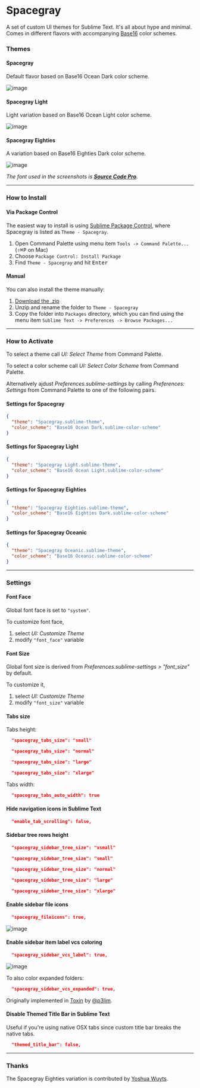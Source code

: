 # Spacegray

A set of custom UI themes for Sublime Text. It's all about hype and minimal. Comes in different flavors with accompanying [Base16](https://github.com/chriskempson/base16) color schemes.

### Themes

#### Spacegray

Default flavor based on Base16 Ocean Dark color scheme.

![image](screenshots/spacegray.png)

#### Spacegray Light

Light variation based on Base16 Ocean Light color scheme.

![image](screenshots/spacegray-light.png)

#### Spacegray Eighties

A variation based on Base16 Eighties Dark color scheme.

![image](screenshots/spacegray-eighties.png)

*The font used in the screenshots is [__Source Code Pro__](https://github.com/adobe-fonts/source-code-pro).*

***

### How to Install

#### Via Package Control

The easiest way to install is using [Sublime Package Control](https://sublime.wbond.net), where Spacegray is listed as `Theme - Spacegray`.

1. Open Command Palette using menu item `Tools -> Command Palette...` (<kbd>⇧</kbd><kbd>⌘</kbd><kbd>P</kbd> on Mac)
2. Choose `Package Control: Install Package`
3. Find `Theme - Spacegray` and hit <kbd>Enter</kbd>

#### Manual

You can also install the theme manually:

1. [Download the .zip](https://github.com/kkga/spacegray/archive/master.zip)
2. Unzip and rename the folder to `Theme - Spacegray`
3. Copy the folder into `Packages` directory, which you can find using the menu item `Sublime Text -> Preferences -> Browse Packages...`

***

### How to Activate

To select a theme call _UI: Select Theme_ from Command Palette.

To select a color scheme call _UI: Select Color Scheme_ from Command Palette.

Alternatively ajdust _Preferences.sublime-settings_ by calling _Preferences: Settings_ from Command Palette to one of the following pairs.

#### Settings for Spacegray

```json
{
  "theme": "Spacegray.sublime-theme",
  "color_scheme": "Base16 Ocean Dark.sublime-color-scheme"
}
```

#### Settings for Spacegray Light

```json
{
  "theme": "Spacegray Light.sublime-theme",
  "color_scheme": "Base16 Ocean Light.sublime-color-scheme"
}
```

#### Settings for Spacegray Eighties

```json
{
  "theme": "Spacegray Eighties.sublime-theme",
  "color_scheme": "Base16 Eighties Dark.sublime-color-scheme"
}
```

#### Settings for Spacegray Oceanic

```json
{
  "theme": "Spacegray Oceanic.sublime-theme",
  "color_scheme": "Base16 Oceanic.sublime-color-scheme"
}
```

***

### Settings

#### Font Face

Global font face is set to `"system"`.

To customize font face,

1. select _UI: Customize Theme_
2. modify `"font_face"` variable

#### Font Size

Global font size is derived from _Preferences.sublime-settings > "font_size"_ by default.

To customize it, 

1. select _UI: Customize Theme_
2. modify `"font_size"` variable

#### Tabs size

Tabs height:

```json
  "spacegray_tabs_size": "small"
```
```json
  "spacegray_tabs_size": "normal"
```
```json
  "spacegray_tabs_size": "large"
```
```json
  "spacegray_tabs_size": "xlarge"
```

Tabs width:

```json
  "spacegray_tabs_auto_width": true
```

#### Hide navigation icons in Sublime Text

```json
  "enable_tab_scrolling": false,
```

#### Sidebar tree rows height

```json
  "spacegray_sidebar_tree_size": "xsmall"
```
```json
  "spacegray_sidebar_tree_size": "small"
```
```json
  "spacegray_sidebar_tree_size": "normal"
```
```json
  "spacegray_sidebar_tree_size": "large"
```
```json
  "spacegray_sidebar_tree_size": "xlarge"
```

#### Enable sidebar file icons

```json
  "spacegray_fileicons": true,
```

![image](screenshots/spacegray-fileicons.png)

#### Enable sidebar item label vcs coloring

```json
  "spacegray_sidebar_vcs_label": true,
```

![image](screenshots/spacegray-vcs.png)

To also color expanded folders:

```json
  "spacegray_sidebar_vcs_expanded": true,
```

Originally implemented in [Toxin](https://github.com/p3lim/sublime-toxin) by [@p3lim](https://github.com/p3lim).

#### Disable Themed Title Bar in Sublime Text

Useful if you're using native OSX tabs since custom title bar breaks the native tabs.

```json
  "themed_title_bar": false,
```

***

### Thanks

The Spacegray Eighties variation is contributed by [Yoshua Wuyts](https://github.com/yoshuawuyts).
